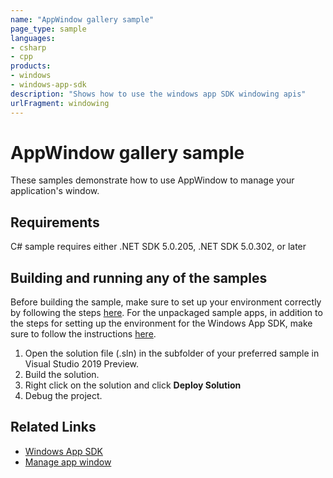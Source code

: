 ```yaml
---
name: "AppWindow gallery sample" 
page_type: sample
languages:
- csharp
- cpp
products:
- windows 
- windows-app-sdk
description: "Shows how to use the windows app SDK windowing apis"
urlFragment: windowing
---
```

# AppWindow gallery sample 

These samples demonstrate how to use AppWindow to manage your application's window.  

## Requirements
C# sample requires either .NET SDK 5.0.205, .NET SDK 5.0.302, or later

## Building and running any of the samples 
Before building the sample, make sure to set up your environment correctly by following the steps [here](https://docs.microsoft.com/windows/apps/windows-app-sdk/set-up-your-development-environment).
For the unpackaged sample apps, in addition to the steps for setting up the environment for the Windows App SDK, make sure to follow the instructions [here](https://docs.microsoft.com/windows/apps/windows-app-sdk/deploy-unpackaged-apps).

1. Open the solution file (.sln) in the subfolder of your preferred sample in Visual Studio 2019 Preview.
2. Build the solution.
3. Right click on the solution and click **Deploy Solution**
4. Debug the project.

## Related Links

- [Windows App SDK](https://docs.microsoft.com/windows/apps/windows-app-sdk/)
- [Manage app window](https://docs.microsoft.com/en-us/windows/apps/windows-app-sdk/windowing/windowing-overview)
